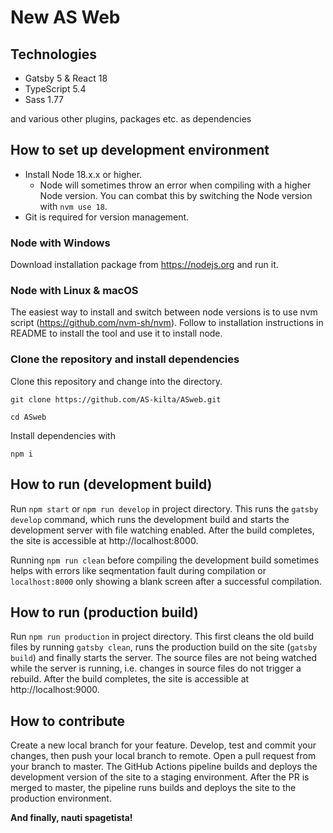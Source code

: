 # New AS Web

## Technologies

- Gatsby 5 & React 18
- TypeScript 5.4
- Sass 1.77

and various other plugins, packages etc. as dependencies

## How to set up development environment

- Install Node 18.x.x or higher.
  - Node will sometimes throw an error when compiling with a higher Node version. You can combat this by switching the Node version with `nvm use 18`.
- Git is required for version management.

### Node with Windows

Download installation package from https://nodejs.org and run it.

### Node with Linux & macOS

The easiest way to install and switch between node versions is to use nvm script (https://github.com/nvm-sh/nvm). Follow to installation instructions in README to install the tool and use it to install node.

### Clone the repository and install dependencies

Clone this repository and change into the directory.

```
git clone https://github.com/AS-kilta/ASweb.git

cd ASweb
```

Install dependencies with

```
npm i
```

## How to run (development build)

Run `npm start` or `npm run develop` in project directory. This runs the `gatsby develop` command, which runs the development build
and starts the development server with file watching enabled. After the build completes, the site is accessible at http://localhost:8000.

Running `npm run clean` before compiling the development build sometimes helps with errors like
seqmentation fault during compilation or `localhost:8000` only showing a blank screen after a successful compilation.

## How to run (production build)

Run `npm run production` in project directory. This first cleans the old build files by running `gatsby clean`, runs the production build on the site (`gatsby build`)
and finally starts the server. The source files are not being watched while the server is running, i.e. changes in source files do not trigger a rebuild.
After the build completes, the site is accessible at http://localhost:9000.

## How to contribute

Create a new local branch for your feature. Develop, test and commit your changes, then push your local branch to remote. Open a pull request from your branch to
master. The GitHub Actions pipeline builds and deploys the development version of the site to a staging environment. After the PR is merged to master, the pipeline runs builds and deploys the site to the production environment.

**And finally, nauti spagetista!**
